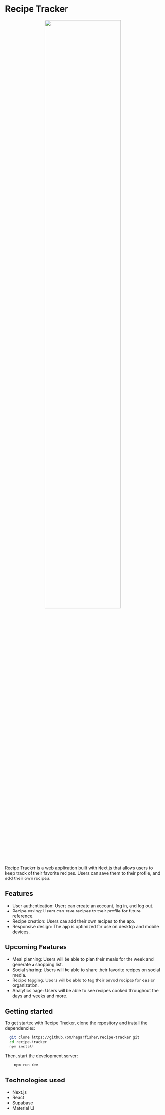 # Recipe Tracker

<div align="center"><img src="https://recipe-tracker-1.s3.amazonaws.com/demo.png" width="70%" margin-right="50%"></div>


Recipe Tracker is a web application built with Next.js that allows users to keep track of their favorite recipes. Users can save them to their profile, and add their own recipes.

## Features

- User authentication: Users can create an account, log in, and log out.
- Recipe saving: Users can save recipes to their profile for future reference.
- Recipe creation: Users can add their own recipes to the app.
- Responsive design: The app is optimized for use on desktop and mobile devices.

## Upcoming Features

- Meal planning: Users will be able to plan their meals for the week and generate a shopping list.
- Social sharing: Users will be able to share their favorite recipes on social media.
- Recipe tagging: Users will be able to tag their saved recipes for easier organization.
- Analytics page: Users will be able to see recipes cooked throughout the days and weeks and more.


## Getting started

To get started with Recipe Tracker, clone the repository and install the dependencies:

  ```sh
    git clone https://github.com/hagarfisher/recipe-tracker.git
    cd recipe-tracker
    npm install
  ```

Then, start the development server:
```sh
    npm run dev
  ```
  
  ## Technologies used

- Next.js
- React
- Supabase
- Material UI
